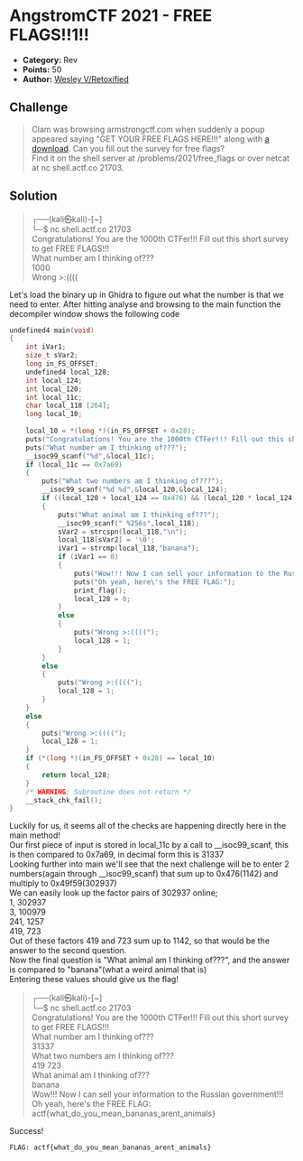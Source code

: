 # AngstromCTF 2021 - FREE FLAGS!!1!!

* **Category:** Rev
* **Points:** 50
* **Author:** [Wesley V/Retoxified](https://github.com/retoxified)

## Challenge
> Clam was browsing armstrongctf.com when suddenly a popup appeared saying "GET YOUR FREE FLAGS HERE!!!" along with [a download](free_flags). Can you fill out the survey for free flags?  
> Find it on the shell server at /problems/2021/free_flags or over netcat at nc shell.actf.co 21703.  

## Solution
>┌──(kali㉿kali)-[~]  
>└─$ nc shell.actf.co 21703  
>Congratulations! You are the 1000th CTFer!!! Fill out this short survey to get FREE FLAGS!!!  
>What number am I thinking of???  
>1000  
>Wrong >:((((  

Let's load the binary up in Ghidra to figure out what the number is that we need to enter. After hitting analyse and browsing to the main function the decompiler window shows the following code

```C
undefined4 main(void)  
{  
	int iVar1;  
	size_t sVar2;  
	long in_FS_OFFSET;  
	undefined4 local_128;  
	int local_124;  
	int local_120;  
	int local_11c;  
	char local_118 [264];  
	long local_10;  
  
	local_10 = *(long *)(in_FS_OFFSET + 0x28);  
	puts("Congratulations! You are the 1000th CTFer!!! Fill out this short survey to get FREE FLAGS!!!");  
	puts("What number am I thinking of???");  
	__isoc99_scanf("%d",&local_11c);  
	if (local_11c == 0x7a69)   
	{  
		puts("What two numbers am I thinking of???");  
		__isoc99_scanf("%d %d",&local_120,&local_124);  
		if ((local_120 + local_124 == 0x476) && (local_120 * local_124 == 0x49f59))   
		{  
			puts("What animal am I thinking of???");  
			__isoc99_scanf(" %256s",local_118);  
			sVar2 = strcspn(local_118,"\n");  
			local_118[sVar2] = '\0';  
			iVar1 = strcmp(local_118,"banana");  
			if (iVar1 == 0)  
			{  
				puts("Wow!!! Now I can sell your information to the Russian government!!!");  
				puts("Oh yeah, here\'s the FREE FLAG:");  
				print_flag();  
				local_128 = 0;  
			}  
			else   
			{  
				puts("Wrong >:((((");  
				local_128 = 1;  
			}  
		}  
		else  
		{  
			puts("Wrong >:((((");  
			local_128 = 1;  
		}  
	}  
	else   
	{  
		puts("Wrong >:((((");  
		local_128 = 1;  
	}  
	if (*(long *)(in_FS_OFFSET + 0x28) == local_10)   
	{  
		return local_128;  
	}  
	/* WARNING: Subroutine does not return */  
	__stack_chk_fail();  
}
```

Luckily for us, it seems all of the checks are happening directly here in the main method!  
Our first piece of input is stored in local_11c by a call to __isoc99_scanf, this is then compared to 0x7a69, in decimal form this is 31337  
Looking further into main we'll see that the next challenge will be to enter 2 numbers(again through __isoc99_scanf) that sum up to 0x476(1142) and multiply to 0x49f59(302937)  
We can easily look up the factor pairs of 302937 online;  
1, 302937  
3, 100979  
241, 1257  
419, 723  
Out of these factors 419 and 723 sum up to 1142, so that would be the answer to the second question.  
Now the final question is "What animal am I thinking of???", and the answer is compared to "banana"(what a weird animal that is)  
Entering these values should give us the flag!  

>┌──(kali㉿kali)-[~]  
>└─$ nc shell.actf.co 21703  
>Congratulations! You are the 1000th CTFer!!! Fill out this short survey to get FREE FLAGS!!!  
>What number am I thinking of???  
>31337  
>What two numbers am I thinking of???  
>419 723  
>What animal am I thinking of???  
>banana  
>Wow!!! Now I can sell your information to the Russian government!!!  
>Oh yeah, here's the FREE FLAG:  
>actf{what_do_you_mean_bananas_arent_animals}  

Success!

```
FLAG: actf{what_do_you_mean_bananas_arent_animals}
```
